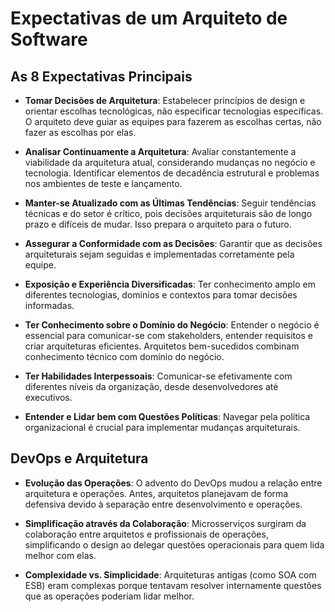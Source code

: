 # Expectativas de um Arquiteto de Software

## As 8 Expectativas Principais

- **Tomar Decisões de Arquitetura**: Estabelecer princípios de design e orientar escolhas tecnológicas, não especificar tecnologias específicas. O arquiteto deve guiar as equipes para fazerem as escolhas certas, não fazer as escolhas por elas.

- **Analisar Continuamente a Arquitetura**: Avaliar constantemente a viabilidade da arquitetura atual, considerando mudanças no negócio e tecnologia. Identificar elementos de decadência estrutural e problemas nos ambientes de teste e lançamento.

- **Manter-se Atualizado com as Últimas Tendências**: Seguir tendências técnicas e do setor é crítico, pois decisões arquiteturais são de longo prazo e difíceis de mudar. Isso prepara o arquiteto para o futuro.

- **Assegurar a Conformidade com as Decisões**: Garantir que as decisões arquiteturais sejam seguidas e implementadas corretamente pela equipe.

- **Exposição e Experiência Diversificadas**: Ter conhecimento amplo em diferentes tecnologias, domínios e contextos para tomar decisões informadas.

- **Ter Conhecimento sobre o Domínio do Negócio**: Entender o negócio é essencial para comunicar-se com stakeholders, entender requisitos e criar arquiteturas eficientes. Arquitetos bem-sucedidos combinam conhecimento técnico com domínio do negócio.

- **Ter Habilidades Interpessoais**: Comunicar-se efetivamente com diferentes níveis da organização, desde desenvolvedores até executivos.

- **Entender e Lidar bem com Questões Políticas**: Navegar pela política organizacional é crucial para implementar mudanças arquiteturais.

## DevOps e Arquitetura

- **Evolução das Operações**: O advento do DevOps mudou a relação entre arquitetura e operações. Antes, arquitetos planejavam de forma defensiva devido à separação entre desenvolvimento e operações.

- **Simplificação através da Colaboração**: Microsserviços surgiram da colaboração entre arquitetos e profissionais de operações, simplificando o design ao delegar questões operacionais para quem lida melhor com elas.

- **Complexidade vs. Simplicidade**: Arquiteturas antigas (como SOA com ESB) eram complexas porque tentavam resolver internamente questões que as operações poderiam lidar melhor.
